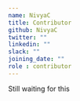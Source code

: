 ```yaml
---
name: NivyaC
title: Contributor
github: NivyaC
twitter: ""
linkedin: ""
slack: ""
joining_date: ""
role : contributor
---
```


Still waiting for this

